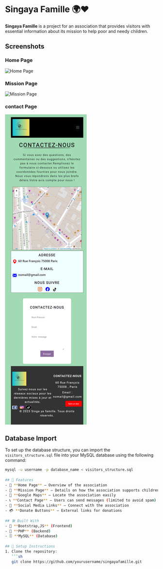 # Singaya Famille 🌍❤️

**Singaya Famille** is a project for an association that provides visitors with essential information about its mission to help poor and needy children.

 ## Screenshots

### Home Page
![Home Page](https://github.com/muhisina123/singayafamille/blob/main/home-page.png)

### Mission Page
![Mission Page](https://github.com/muhisina123/singayafamille-website/blob/main/localhost_singayafamille_mission.php.png)

### contact Page
![contact Page](https://github.com/muhisina123/singayafamille-website/blob/main/localhost_singayafamille_contact.php.png)

## Database Import

To set up the database structure, you can import the `visitors_structure.sql` file into your MySQL database using the following command:

```bash
mysql -u username -p database_name < visitors_structure.sql

## 🌟 Features
- 📜 **Home Page** – Overview of the association
- 🎯 **Mission Page** – Details on how the association supports children
- 📍 **Google Maps** – Locate the association easily
- 📞 **Contact Page** – Users can send messages (limited to avoid spam)
- 🔗 **Social Media Links** – Connect with the association
- 💳 **Donate Buttons** – External links for donations

## 🛠️ Built With
- 🎨 **Bootstrap,JS** (Frontend)
- 🐘 **PHP** (Backend)
- 🗄️ **MySQL** (Database)

## 🚀 Setup Instructions
1. Clone the repository:
   ```sh
   git clone https://github.com/yourusername/singayafamille.git
